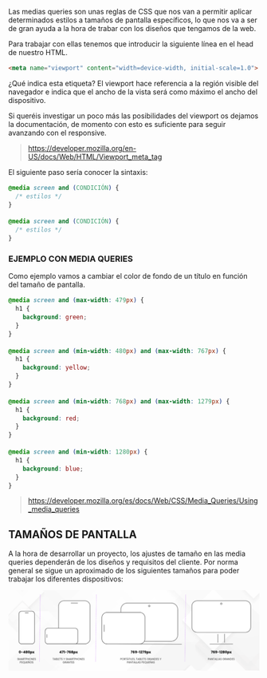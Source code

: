 Las medias queries son unas reglas de CSS que nos van a permitir aplicar determinados estilos a tamaños de pantalla específicos, lo que nos va a ser de gran ayuda a la hora de trabar con los diseños que tengamos de la web.

Para trabajar con ellas tenemos que introducir la siguiente línea en el head de nuestro HTML.

```html
<meta name="viewport" content="width=device-width, initial-scale=1.0">
```

 

¿Qué indica esta etiqueta? El viewport hace referencia a la región visible del navegador e indica que el ancho de la vista será como máximo el ancho del dispositivo. 

Si queréis investigar un poco más las posibilidades del viewport os dejamos la documentación, de momento con esto es suficiente para seguir avanzando con el responsive.

> https://developer.mozilla.org/en-US/docs/Web/HTML/Viewport_meta_tag

El siguiente paso sería conocer la sintaxis:

```css
@media screen and (CONDICIÓN) {
  /* estilos */
}

@media screen and (CONDICIÓN) {
  /* estilos */
}
```

 

### EJEMPLO CON MEDIA QUERIES

Como ejemplo vamos a cambiar el color de fondo de un título en función del tamaño de pantalla.

```css
@media screen and (max-width: 479px) {
  h1 {
    background: green;
  }
}

@media screen and (min-width: 480px) and (max-width: 767px) {
  h1 {
    background: yellow;
  }
}

@media screen and (min-width: 768px) and (max-width: 1279px) {
  h1 {
    background: red;
  }
}

@media screen and (min-width: 1280px) {
  h1 {
    background: blue;
  }
}
```

> https://developer.mozilla.org/es/docs/Web/CSS/Media_Queries/Using_media_queries

## **TAMAÑOS DE PANTALLA**

A la hora de desarrollar un proyecto, los ajustes de tamaño en las media queries dependerán de los diseños y requisitos del cliente. Por norma general se sigue un aproximado de los siguientes tamaños para poder trabajar los diferentes dispositivos:

![Sizes](recursos/responsive.png)
